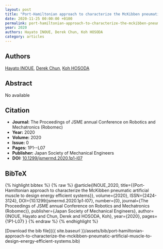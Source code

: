 ```yaml
---
layout: post
title: "Port-Hamiltonian approach to characterize the McKibben pneumatic artificial muscle to design energy efficient systems"
date: 2020-11-25 00:00:00 +0100
permalink: port-hamiltonian-approach-to-characterize-the-mckibben-pneumatic-artificial-muscle-to-design-energy-efficient-systems
year: 2020
authors: Hayato INOUE, Derek Chun, Koh HOSODA
category: articles
---
```

 
## Authors
[Hayato INOUE](authors/hayato-inoue), [Derek Chun](authors/derek-chun), [Koh HOSODA](authors/koh-hosoda)
 
## Abstract
No  available
 
## Citation
- **Journal:** The Proceedings of JSME annual Conference on Robotics and Mechatronics (Robomec)
- **Year:** 2020
- **Volume:** 2020
- **Issue:** 0
- **Pages:** 1P1--L07
- **Publisher:** Japan Society of Mechanical Engineers
- **DOI:** [10.1299/jsmermd.2020.1p1-l07](https://doi.org/10.1299/jsmermd.2020.1p1-l07)
 
## BibTeX
{% highlight bibtex %}
{% raw %}
@article{INOUE_2020,
  title={{Port-Hamiltonian approach to characterize the McKibben pneumatic artificial muscle to design energy efficient systems}},
  volume={2020},
  ISSN={2424-3124},
  DOI={10.1299/jsmermd.2020.1p1-l07},
  number={0},
  journal={The Proceedings of JSME annual Conference on Robotics and Mechatronics (Robomec)},
  publisher={Japan Society of Mechanical Engineers},
  author={INOUE, Hayato and Chun, Derek and HOSODA, Koh},
  year={2020},
  pages={1P1-L07}
}
{% endraw %}
{% endhighlight %}
 
[Download the bib file]({{ site.baseurl }}/assets/bib/port-hamiltonian-approach-to-characterize-the-mckibben-pneumatic-artificial-muscle-to-design-energy-efficient-systems.bib)
 
